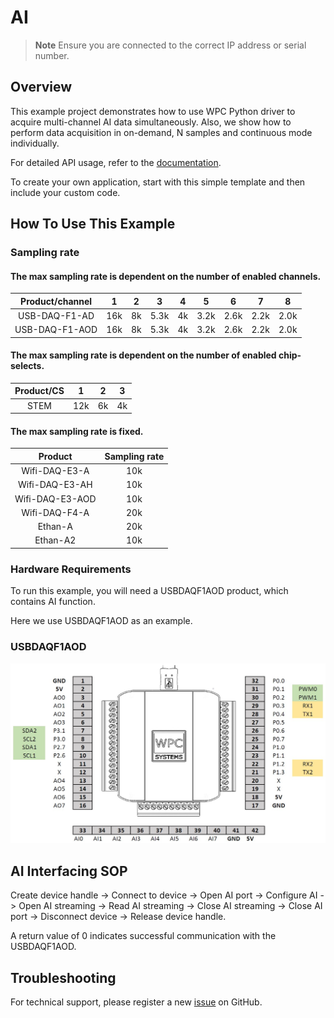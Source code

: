 # AI
> **Note**
> Ensure you are connected to the correct IP address or serial number.

## Overview

This example project demonstrates how to use WPC Python driver to acquire multi-channel AI data simultaneously.
Also, we show how to perform data acquisition in on-demand, N samples and continuous mode individually.

For detailed API usage, refer to the [documentation](https://wpc-systems-ltd.github.io/WPC_Python_driver_release/).

To create your own application, start with this simple template and then include your custom code.

## How To Use This Example

### Sampling rate

#### The max sampling rate is dependent on the number of enabled channels.

| Product/channel | 1   | 2   | 3   | 4   | 5   | 6   | 7   | 8   |
|:---------------:|:---:|:---:|:---:|:---:|:---:|:---:|:---:|:---:|
| USB-DAQ-F1-AD   | 16k | 8k  | 5.3k| 4k  | 3.2k| 2.6k| 2.2k| 2.0k|
| USB-DAQ-F1-AOD  | 16k | 8k  | 5.3k| 4k  | 3.2k| 2.6k| 2.2k| 2.0k|

#### The max sampling rate is dependent on the number of enabled chip-selects.

| Product/CS  | 1  | 2  |3   |
|:-----------:|:--:|:--:|:--:|
| STEM        |12k |6k  |4k  |

#### The max sampling rate is fixed.

| Product         |Sampling rate|
|:---------------:|:-----------:|
| Wifi-DAQ-E3-A   | 10k         |
| Wifi-DAQ-E3-AH  | 10k         |
| Wifi-DAQ-E3-AOD | 10k         |
| Wifi-DAQ-F4-A   | 20k         |
| Ethan-A         | 20k         |
| Ethan-A2        | 10k         |

### Hardware Requirements

To run this example, you will need a USBDAQF1AOD product, which contains AI function.

Here we use USBDAQF1AOD as an example.

### USBDAQF1AOD

<img src="https://github.com/WPC-Systems-Ltd/WPC_Python_driver_release/blob/main/Reference/Pinouts/pinout-USBDAQF1AOD.JPG" alt="drawing" width="600"/>

## AI Interfacing SOP

Create device handle -> Connect to device -> Open AI port -> Configure AI -> Open AI streaming -> Read AI streaming -> Close AI streaming -> Close AI port -> Disconnect device -> Release device handle.

A return value of 0 indicates successful communication with the USBDAQF1AOD.

## Troubleshooting

For technical support, please register a new [issue](https://github.com/WPC-Systems-Ltd/WPC_Python_driver_release/issues) on GitHub.